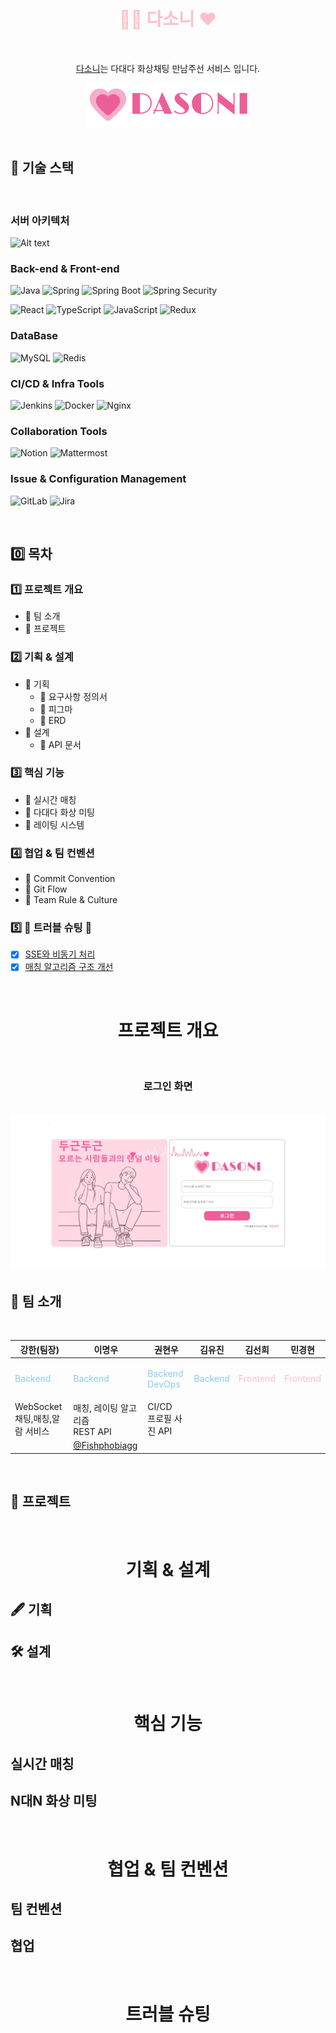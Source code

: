 <h1 align="center", style="color: pink"> 👩👨 다소니 ❤ </h1>
<br>
<p align="center"><a href="http://i9a307.p.ssafy.io/">다소니</a>는 다대다 화상채팅 만남주선 서비스 입니다.</p>
<div align="center"><img
  src="frontend/src/assets/image/logo.png"
  alt="다소니 로고"
/></div>


<br>

## 🔧 기술 스택
<br>

### 서버 아키텍처

![Alt text](image.png)

### Back-end & Front-end
![Java](https://img.shields.io/badge/Java-yellow.svg?&style=for-the-badge&logo=java&logoColor=#3776AB)
![Spring](https://img.shields.io/badge/Spring-6DB33F.svg?&style=for-the-badge&logo=Spring&logoColor=white)
![Spring Boot](https://img.shields.io/badge/Spring%20Boot-6DB33F.svg?&style=for-the-badge&logo=Spring%20Boot&logoColor=white)
![Spring Security](https://img.shields.io/badge/Spring%20Security-6DB33F.svg?&style=for-the-badge&logo=Spring%20Security&logoColor=white)

![React](https://img.shields.io/badge/React-61DAFB.svg?&style=for-the-badge&logo=React&logoColor=blue)
![TypeScript](https://img.shields.io/badge/TypeScript-3178C6.svg?&style=for-the-badge&logo=Typescript&logoColor=white)
![JavaScript](https://img.shields.io/badge/JavaScript-F7DF1E.svg?&style=for-the-badge&logo=Javascript&logoColor=black)
![Redux](https://img.shields.io/badge/Redux-764ABC.svg?&style=for-the-badge&logo=Redux&logoColor=white)

### DataBase

![MySQL](https://img.shields.io/badge/MySQL-4479A1.svg?&style=for-the-badge&logo=MySQL&logoColor=white)
![Redis](https://img.shields.io/badge/Redis-DC382D.svg?&style=for-the-badge&logo=Redis&logoColor=white)

### CI/CD & Infra Tools

![Jenkins](https://img.shields.io/badge/Jenkins-D24939.svg?&style=for-the-badge&logo=Jenkins&logoColor=white)
![Docker](https://img.shields.io/badge/Docker-2496ED.svg?&style=for-the-badge&logo=Docker&logoColor=white)
![Nginx](https://img.shields.io/badge/Nginx-009639.svg?&style=for-the-badge&logo=Nginx&logoColor=white)

### Collaboration Tools
![Notion](https://img.shields.io/badge/Notion-000000.svg?&style=for-the-badge&logo=Notion&logoColor=로고색상)
![Mattermost](https://img.shields.io/badge/Mattermost-0058CC.svg?&style=for-the-badge&logo=Mattermost&logoColor=로고색상)

### Issue & Configuration Management
![GitLab](https://img.shields.io/badge/Gitlab-FC6D26.svg?&style=for-the-badge&logo=Gitlab&logoColor=#FC6D26)
![Jira](https://img.shields.io/badge/Jira-0052CC.svg?&style=for-the-badge&logo=Jira&logoColor=Blue)

<br>

## 0️⃣ 목차

### 1️⃣ 프로젝트 개요
  - 🔹 팀 소개
  - 🔹 프로젝트
### 2️⃣ 기획 & 설계
  - 🔹 기획
    - 🔹 요구사항 정의서
    - 🔹 피그마
    - 🔹 ERD
  - 🔹 설계
    - 🔹 API 문서

### 3️⃣ 핵심 기능
  - 🔹 실시간 매칭
  - 🔹 다대다 화상 미팅
  - 🔹 레이팅 시스템
  
### 4️⃣ 협업 & 팀 컨벤션
  - 🔹 Commit Convention
  - 🔹 Git Flow
  - 🔹 Team Rule & Culture

### 5️⃣ 🚨 트러블 슈팅 🚨
  - [X] [SSE와 비동기 처리](https://github.com/YeryunJung)
  - [X] [매칭 알고리즘 구조 개선](https://github.com/Fishphobiagg)

<br>

<h1 align="center"> 프로젝트 개요 </h1>
<br>

<h3 align="center">로그인 화면</h3>
<br>
<div align="center"><img
  src="img/login.png"
  alt="다소니 로고"
/></div>

## 👋 팀 소개
<br>

| **강한(팀장**) | **이명우** | **권현우** | **김유진** | **김선희** | **민경현** |
| --- | --- |--- | --- |--- | --- |
| <p align="left" style="color:skyblue">Backend</p> | <p align="left" style="color:skyblue">Backend</p> | <p align="left" style="color:skyblue">Backend <br> DevOps</p> | <p align="left" style="color:skyblue">Backend</p> | <p align="left" style="color:pink">Frontend</p> | <p align="left" style="color:pink">Frontend</p> |
| WebSocket <br> 채팅,매칭,알람 서비스 | 매칭, 레이팅 알고리즘 <br> REST API | CI/CD <br> 프로필 사진 API  |  |  |
|  | [@Fishphobiagg](https://github.com/Fishphobiagg) |  |  |  |  |
<br>

## 🍳 프로젝트

<br>

<h1 align="center"> 기획 & 설계 </h1>

## 🖋 기획

## 🛠 설계

<br>

<h1 align="center"> 핵심 기능 </h1>

## 실시간 매칭

## N대N 화상 미팅

<br>

<h1 align="center"> 협업 & 팀 컨벤션 </h1>

## 팀 컨벤션

## 협업

<br>

<h1 align="center"> 트러블 슈팅 </h1>
